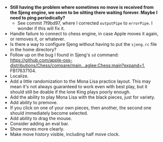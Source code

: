 - **Still having the problem where sometimes no move is received from the Sjeng engine, we seem to be sitting there waiting forever.  Maybe I need to ping periodically?**
	- See commit 7f9bd97, where I corrected `outputPipe` to `errorPipe`.  I wonder if this will fix it.
- Handle failure to connect to chess engine, in case Apple moves it again, or removes it, or whatever.
- Is there a way to configure Sjeng without having to put the `sjeng.rc` file in the home directory?
- Follow up on the bug I found in Sjeng's `sd` command: <https://github.com/apple-oss-distributions/Chess/compare/main...aglee:Chess:main?expand=1>, FB17637104.
- Localize.
- Add a little randomization to the Mona Lisa practice layout.  This may mean it's not always guaranteed to work even with best play, but it should still be doable if the lone King plays poorly enough.
- Add the ability to play Mona Lisa with the black pieces, just for variety.
- Add ability to premove.
- If you click on one of your own pieces, then another, the second one should immediately become selected.
- Add ability to drag the mouse.
- Consider adding an eval bar.
- Show moves more clearly.
- Make move history visible, including half move clock.



